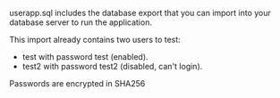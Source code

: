 userapp.sql includes the database export that you can import into your database server to run the application.

This import already contains two users to test:
  - test with password test (enabled).
  - test2 with password test2 (disabled, can't login).

Passwords are encrypted in SHA256
